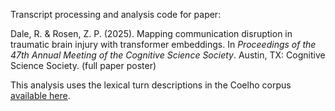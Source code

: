 Transcript processing and analysis code for paper:

Dale, R. & Rosen, Z. P. (2025). Mapping communication disruption in traumatic brain injury with transformer embeddings. In *Proceedings of the 47th Annual Meeting of the Cognitive Science Society*. Austin, TX: Cognitive Science Society. (full paper poster)

This analysis uses the lexical turn descriptions in the Coelho corpus [available here](https://tbi.talkbank.org/access/English/Coelho.html). 
